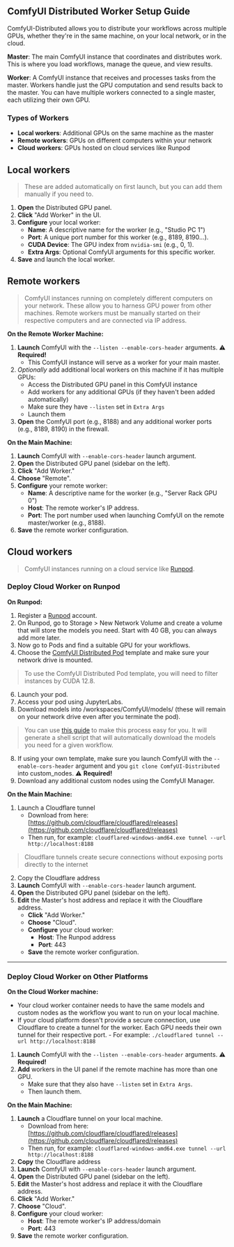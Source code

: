 ## ComfyUI Distributed Worker Setup Guide

ComfyUI-Distributed allows you to distribute your workflows across multiple GPUs, whether they're in the same machine, on your local network, or in the cloud.

**Master**: The main ComfyUI instance that coordinates and distributes work. This is where you load workflows, manage the queue, and view results.

**Worker**: A ComfyUI instance that receives and processes tasks from the master. Workers handle just the GPU computation and send results back to the master. You can have multiple workers connected to a single master, each utilizing their own GPU.

### Types of Workers

- **Local workers**: Additional GPUs on the same machine as the master
- **Remote workers**: GPUs on different computers within your network
- **Cloud workers**: GPUs hosted on cloud services like Runpod

## Local workers
> These are added automatically on first launch, but you can add them manually if you need to.

1. **Open** the Distributed GPU panel.
2. **Click** "Add Worker" in the UI.
3. **Configure** your local worker:
   - **Name**: A descriptive name for the worker (e.g., "Studio PC 1")
   - **Port**: A unique port number for this worker (e.g., 8189, 8190...).
   - **CUDA Device**: The GPU index from `nvidia-smi` (e.g., 0, 1).
   - **Extra Args**: Optional ComfyUI arguments for this specific worker.
4. **Save** and  launch the local worker.

## Remote workers
> ComfyUI instances running on completely different computers on your network. These allow you to harness GPU power from other machines. Remote workers must be manually started on their respective computers and are connected via IP address.

**On the Remote Worker Machine:**
1. **Launch** ComfyUI with the `--listen --enable-cors-header` arguments. ⚠️ **Required!**
   - This ComfyUI instance will serve as a worker for your main master.
2. *Optionally* add additional local workers on this machine if it has multiple GPUs:
   - Access the Distributed GPU panel in this ComfyUI instance
   - Add workers for any additional GPUs (if they haven't been added automatically)
   - Make sure they have `--listen` set in `Extra Args`
   - Launch them
3. **Open** the ComfyUI port (e.g., 8188) and any additional worker ports (e.g., 8189, 8190) in the firewall.
  
**On the Main Machine:**
1. **Launch** ComfyUI with `--enable-cors-header` launch argument.
2. **Open** the Distributed GPU panel (sidebar on the left).
3. **Click** "Add Worker."
4. **Choose** "Remote".
5. **Configure** your remote worker:
   - **Name**: A descriptive name for the worker (e.g., "Server Rack GPU 0")
   - **Host**: The remote worker's IP address.
   - **Port**: The port number used when launching ComfyUI on the remote master/worker (e.g., 8188).
6. **Save** the remote worker configuration.
  
## Cloud workers
> ComfyUI instances running on a cloud service like [Runpod](https://get.runpod.io/0bw29uf3ug0p). 

### Deploy Cloud Worker on Runpod

**On Runpod:**
1. Register a [Runpod](https://get.runpod.io/0bw29uf3ug0p) account.
2. On Runpod, go to Storage > New Network Volume and create a volume that will store the models you need. Start with 40 GB, you can always add more later.
3. Now go to Pods and find a suitable GPU for your workflows. 
4. Choose the [ComfyUI Distributed Pod](https://console.runpod.io/deploy?template=m21ynvo8yo&ref=ak218p52) template and make sure your network drive is mounted.
> To use the ComfyUI Distributed Pod template, you will need to filter instances by CUDA 12.8.
6. Launch your pod.
7. Access your pod using JupyterLabs.
8. Download models into /workspaces/ComfyUI/models/ (these will remain on your network drive even after you terminate the pod).
> You can use [this guide](model-download-script.md) to make this process easy for you. It will generate a shell script that will automatically download the models you need for a given workflow.
8. If using your own template, make sure you launch ComfyUI with the `--enable-cors-header` argument and you `git clone ComfyUI-Distributed` into custom_nodes. ⚠️ **Required!**
9. Download any additional custom nodes using the ComfyUI Manager.

**On the Main Machine:**
1. Launch a Cloudflare tunnel
   - Download from here: [https://github.com/cloudflare/cloudflared/releases](https://github.com/cloudflare/cloudflared/releases)
	- Then run, for example: `cloudflared-windows-amd64.exe tunnel --url http://localhost:8188`
> Cloudflare tunnels create secure connections without exposing ports directly to the internet
2. Copy the Cloudflare address
3. **Launch** ComfyUI with `--enable-cors-header` launch argument.
4. **Open** the Distributed GPU panel (sidebar on the left).
5. **Edit** the Master's host address and replace it with the Cloudflare address.
   - **Click** "Add Worker."
   - **Choose** "Cloud".
   - **Configure** your cloud worker:
     - **Host**: The Runpod address
     - **Port**: 443
   - **Save** the remote worker configuration.

---

### Deploy Cloud Worker on Other Platforms

**On the Cloud Worker machine:**
   - Your cloud worker container needs to have the same models and custom nodes as the workflow you want to run on your local machine.
   - If your cloud platform doesn't provide a secure connection, use Cloudflare to create a tunnel for the worker. Each GPU needs their own tunnel for their respective port.
	- For example: `./cloudflared tunnel --url http://localhost:8188`
1. **Launch** ComfyUI with the `--listen --enable-cors-header` arguments. ⚠️ **Required!**
2. **Add** workers in the UI panel if the remote machine has more than one GPU.
   - Make sure that they also have `--listen` set in `Extra Args`.
   - Then launch them.
  
**On the Main Machine:**
1. **Launch** a Cloudflare tunnel on your local machine.
   - Download from here: [https://github.com/cloudflare/cloudflared/releases](https://github.com/cloudflare/cloudflared/releases)
   - Then run, for example: `cloudflared-windows-amd64.exe tunnel --url http://localhost:8188`
2. **Copy** the Cloudflare address
3. **Launch** ComfyUI with `--enable-cors-header` launch argument.
4. **Open** the Distributed GPU panel (sidebar on the left).
5. **Edit** the Master's host address and replace it with the Cloudflare address.
6. **Click** "Add Worker."
7. **Choose** "Cloud".
8. **Configure** your cloud worker:
   - **Host**: The remote worker's IP address/domain
   - **Port**: 443
9. **Save** the remote worker configuration.
